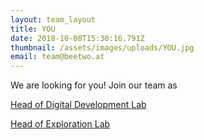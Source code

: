 ```yaml
---
layout: team_layout
title: YOU
date: 2018-10-08T15:30:16.791Z
thumbnail: /assets/images/uploads/YOU.jpg
email: team@beetwo.at
---
```

We are looking for you! Join our team as

[Head of Digital Development Lab ](https://drive.google.com/open?id=1oJaHbzGFimxIHUhFa413kdxUu5Ph_avZ)

[Head of Exploration Lab](https://drive.google.com/open?id=1H5dvGa9NC4rlATR0MoOrrDZr-QUj6cN2)





